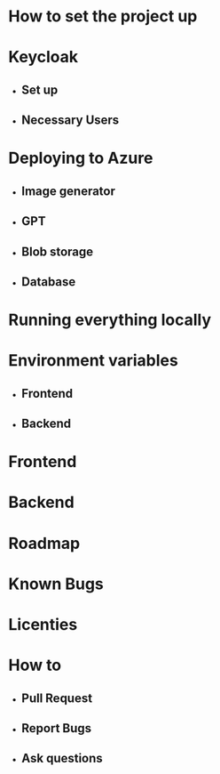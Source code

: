 # How to set the project up

# Keycloak

- ## Set up

- ## Necessary Users

# Deploying to Azure

- ## Image generator

- ## GPT

- ## Blob storage

- ## Database

# Running everything locally

# Environment variables

- ## Frontend

- ## Backend

# Frontend

# Backend

# Roadmap

# Known Bugs

# Licenties

# How to 

- ## Pull Request

- ## Report Bugs

- ## Ask questions
